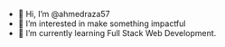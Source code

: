 - 👋 Hi, I’m @ahmedraza57
- 👀 I’m interested in make something impactful
- 🌱 I’m currently learning Full Stack Web Development.
